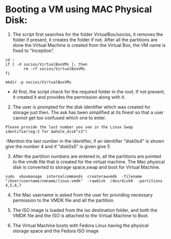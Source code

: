 # Booting a VM using MAC Physical Disk:

1. The script first searches for the folder VirtualBox/socios, it removes the folder if present, it creates the folder if not. After all the partitions are done the Virtual Machine is created from the Virtual Box, the VM name is fixed to "Inception".

```
cd ~
if [ -d socios/VirtualBoxVMs ]; then
        rm -rf socios/VirtualBoxVMs
fi

mkdir -p socios/VirtualBoxVMs
```
- At first, the script check for the required folder in the root. If not present, it created it and provides the permission along with it.

2. The user is prompted for the disk identifier which was created for storage just then. The ask has been simplified at its finest so that a user cannot get too confused which one to enter.

```
Please provide the last number you see in the Linux Swap identifier(eg:3 for $whole_disk"s3") 
```
-Mention the last number in the identifier, if an identifier "disk0s4" is shown give the number 4 and if "disk0s5" is given give 5

3. After the partition numbers are entered in, all the partitions are pointed to the vmdk file that is created for the virtual machine. The Mac physical disk is converted to storage space,swap and boot for Virtual Machine.

```
sudo  vboxmanage  internalcommands  createrawvmdk  -filename  "/User/username/vmname/linux.vmdk"  -rawdisk  /dev/disk0  -partitions  4,5,6,7
```

4. The Mac username is asked from the user for providing necessary permission to the VMDK file and all the partition.

5. The ISO image is loaded from the iso destination folder, and both the VMDK file and the ISO is attached to the Virtual Machine to Boot.

6. The Virtual Machine boots with Fedora Linux having the physical storage space and the Fedora ISO image 
